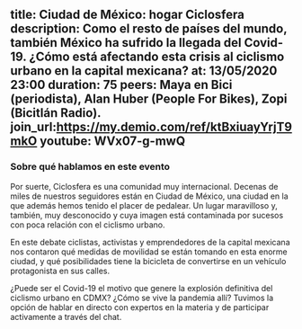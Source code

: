 title: Ciudad de México: hogar Ciclosfera 
description: Como el resto de países del mundo, también México ha sufrido la llegada del Covid-19. ¿Cómo está afectando esta crisis al ciclismo urbano en la capital mexicana?
at: 13/05/2020 23:00
duration: 75
peers: Maya en Bici (periodista), Alan Huber (People For Bikes), Zopi (Bicitlán Radio).
join_url:https://my.demio.com/ref/ktBxiuayYrjT9mkO
youtube: WVx07-g-mwQ
----
### Sobre qué hablamos en este evento

Por suerte, Ciclosfera es una comunidad muy internacional. Decenas de miles de nuestros seguidores están en Ciudad de México, una ciudad en la que además hemos tenido el placer de pedalear. Un lugar maravilloso y, también, muy desconocido y cuya imagen está contaminada por sucesos con poca relación con el ciclismo urbano.

En este debate ciclistas, activistas y emprendedores de la capital mexicana nos contaron qué medidas de movilidad se están tomando en esta enorme ciudad, y qué posibilidades tiene la bicicleta de convertirse en un vehículo protagonista en sus calles.

¿Puede ser el Covid-19 el motivo que genere la explosión definitiva del ciclismo urbano en CDMX? ¿Cómo se vive la pandemia allí? Tuvimos la opción de hablar en directo con expertos en la materia y de participar activamente a través del chat.
